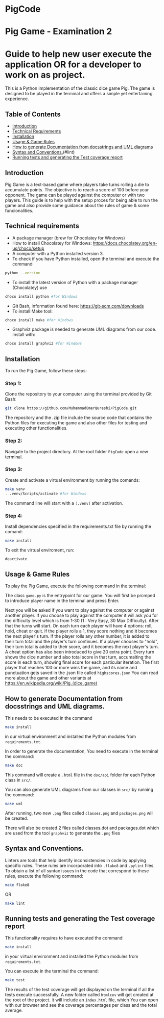 # PigCode

# Pig Game - Examination 2

# Guide to help new user execute the application OR for a developer to work on as project.

This is a Python implementation of the classic dice game Pig. The game is designed to be played in the terminal and offers a simple yet entertaining experience.

## Table of Contents
- [Introduction](#introduction)
- [Technical Requirements](#technical-requirements)
- [Installation](#installation)
- [Usage & Game Rules](#usage)
- [How to generate Documentation from docsstrings and UML diagrams](#documentation)
- [Syntax and Conventions.](#flake8)(#lint)
- [Running tests and generating the Test coverage report](#tests-and-coverage)

## Introduction
Pig Game is a text-based game where players take turns rolling a die to accumulate points. The objective is to reach a score of 100 before your opponent. The game can be played against the computer or with two players.
This guide is to help with the setup proces for being able to run the game and also provide some guidance about the rules of game & some funcionalities.

## Technical requirements
- A package manager (brew for Chocolatey for Windows)
- How to install Chocolatey for Windows: https://docs.chocolatey.org/en-us/choco/setup
- A computer with a Python installed version 3.
- To check if you have Python installed, open the terminal and execute the command 
```bash
python --version

```
- To install the latest version of Python with a package manager (Chocolatey) use 
```bash
choco install python #for Windows
```
- Git Bash, information found here: https://git-scm.com/downloads
- To install Make tool: 
```bash
choco install make #for Windows
```
- Graphviz package is needed to generate UML diagrams from our code. Install with: 
```bash
choco install graphviz #for Windows
```
## Installation
To run the Pig Game, follow these steps:

### Step 1:
Clone the repository to your computer using the terminal provided by Git Bash: 
```bash
git clone https://github.com/MuhammadOmerQureshi/PigCode.git
```
The repository and the .zip file include the source code that contains the Python files for executing the game and also other files for testing and executing other functionalities.

### Step 2: 
Navigate to the project directory.
At the root folder `PigCode` open a new terminal.

### Step 3:
Create and activate a virtual environment by running the comands:
```bash
make venv
. .venv/Scripts/activate #for Windows
```
The command line will start with a `(.venv)` after activation.

### Step 4:
Install dependencies specified in the requirements.txt file by running the comand:
```bash
make install
```
To exit the virtual enviroment, run: 
```bash
deactivate
```
## Usage & Game Rules
To play the Pig Game, execute the following command in the terminal:

The class `game.py` is the entrypoint for our game.
You will first be promped to introduce player name in the terminal and press Enter.

Next you will be asked if you want to play against the computer or against another player.
If you choose to play against the computer it will ask you for the difficulty level which is from 1-30 (1 : Very Easy, 30 Max Difficulty).
After that the turns will start. On each turn each player will have 4 options: roll, hold, cheat or quit.
If the player rolls a 1, they score nothing and it becomes the next player's turn.
If the player rolls any other number, it is added to their turn total and the player's turn continues.
If a player chooses to "hold", their turn total is added to their score, and it becomes the next player's turn.
A cheat option has also been introduced to give 20 extra point.
Every turn shows the dice number and also total score in that turn, accumalting the score in each turn, showing final score for each particular iteration.
The first player that reaches 100 or more wins the game, and its name and punctuation gets saved in the .json file called `highscores.json`
You can read more about the game and other variants at https://en.wikipedia.org/wiki/Pig_(dice_game)

## How to generate Documentation from docsstrings and UML diagrams.

This needs to be executed in the command 
```bash
make install
```
in our virtual environment and installed the Python modules from `requirements.txt`.

In order to generate the documentation, You need to execute in the terminal the command:
```bash
make doc
```
This command will create a `.html` file in the `doc/api` folder for each Python class in `src/`.

You can also generate UML diagrams from our classes in `src/` by running the command: 
```bash
make uml
```
After running, two new `.png` files called `classes.png` and `packages.png` will be created.

There will also be created 2 files called classes.dot and packages.dot which are used from the tool `graphviz` to generate the `.png` files

## Syntax and Conventions.

Linters are tools that help identify inconsistencies in code by applying specific rules. These rules are incorporated into `.flake8` and `.pylint` files. To obtain a list of all syntax issues in the code that correspond to these rules, execute the following command:
```bash
make flake8
```
OR

```bash
make lint
```

## Running tests and generating the Test coverage report
This functionality requires to have executed the command 
```bash
make install
```
in your virtual environment and installed the Python modules from `requirements.txt`.

You can execute in the terminal the command: 
```bash
make test
```
The results of the test coverage will get displayed on the terminal if all the tests execute successfully.
A new folder called `htmlcov` will get created at the root of the project. It will include an `index.html` file, which You can open with our browser and see the coverage percentages per class and the total average.

